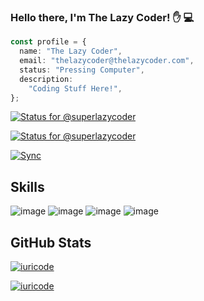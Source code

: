 ### Hello there, I'm The Lazy Coder! :hand: :computer:

```typescript
const profile = {
  name: "The Lazy Coder",
  email: "thelazycoder@thelazycoder.com",
  status: "Pressing Computer",
  description:
    "Coding Stuff Here!",
};
```

[![Status for @superlazycoder](https://badge.stateful.com/superlazycoder/status.svg)](https://app.stateful.com/@superlazycoder)

[![Status for @superlazycoder](https://badge.stateful.com/superlazycoder/dnd.svg)](https://app.stateful.com/@superlazycoder)

[![Sync](https://github.com/superlazycoder/superlazycoder/actions/workflows/sync.yaml/badge.svg)](https://github.com/superlazycoder/superlazycoder/actions/workflows/sync.yaml)

## **Skills**

![image](https://img.shields.io/badge/React-000000?style=for-the-badge&logo=react&logoColor=white)
![image](https://img.shields.io/badge/JavaScript-00599C?style=for-the-badge&logo=javascript&logoColor=white)
![image](https://img.shields.io/badge/Git-E34F26?style=for-the-badge&logo=git&logoColor=white)
![image](https://img.shields.io/badge/CSharp-00599C?style=for-the-badge&logo=csharp&logoColor=white)

## **GitHub Stats**

[![iuricode](https://github-readme-stats.vercel.app/api?username=superlazycoder&theme=tokyonight)](https://github.com/anuraghazra/github-readme-stats)

[![iuricode](https://github-readme-stats.vercel.app/api/top-langs/?username=superlazycoder&hide=html&layout=compact&theme=tokyonight)](https://github.com/anuraghazra/github-readme-stats)

